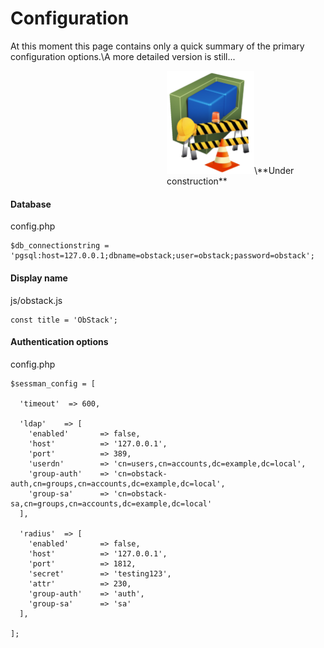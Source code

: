 # Configuration

At this moment this page contains only a quick summary of the primary configuration options.\A more detailed version is still...
<div style="padding-left: 250px;"><img src="../img/os-cs1.png" width=140>\**Under construction**</div>

#### Database

config.php
```
$db_connectionstring = 'pgsql:host=127.0.0.1;dbname=obstack;user=obstack;password=obstack';
```

#### Display name

js/obstack.js
```
const title = 'ObStack';
```

#### Authentication options

config.php
```
$sessman_config = [

  'timeout'  => 600,

  'ldap'    => [
    'enabled'       => false,
    'host'          => '127.0.0.1',
    'port'          => 389,
    'userdn'        => 'cn=users,cn=accounts,dc=example,dc=local',
    'group-auth'    => 'cn=obstack-auth,cn=groups,cn=accounts,dc=example,dc=local',
    'group-sa'      => 'cn=obstack-sa,cn=groups,cn=accounts,dc=example,dc=local'
  ],

  'radius'  => [
    'enabled'       => false,
    'host'          => '127.0.0.1',
    'port'          => 1812,
    'secret'        => 'testing123',
    'attr'          => 230,
    'group-auth'    => 'auth',
    'group-sa'      => 'sa'
  ],

];
```
